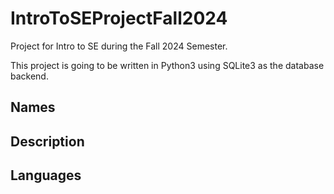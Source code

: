 # IntroToSEProjectFall2024
Project for Intro to SE during the Fall 2024 Semester.

This project is going to be written in Python3 using SQLite3 as the database backend.

## Names

## Description

## Languages
